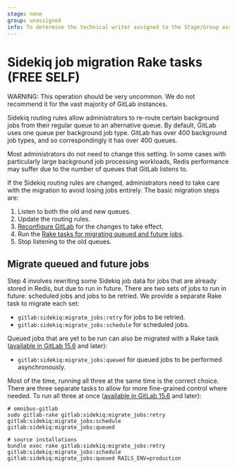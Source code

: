 ```yaml
---
stage: none
group: unassigned
info: To determine the technical writer assigned to the Stage/Group associated with this page, see https://about.gitlab.com/handbook/product/ux/technical-writing/#assignments
---
```


# Sidekiq job migration Rake tasks **(FREE SELF)**

WARNING:
This operation should be very uncommon. We do not recommend it for the vast majority of GitLab instances.

Sidekiq routing rules allow administrators to re-route certain background jobs from their regular queue to an alternative queue. By default, GitLab uses one queue per background job type. GitLab has over 400 background job types, and so correspondingly it has over 400 queues.

Most administrators do not need to change this setting. In some cases with particularly large background job processing workloads, Redis performance may suffer due to the number of queues that GitLab listens to.

If the Sidekiq routing rules are changed, administrators need to take care with the migration to avoid losing jobs entirely. The basic migration steps are:

1. Listen to both the old and new queues.
1. Update the routing rules.
1. [Reconfigure GitLab](../restart_gitlab.md#reconfigure-a-linux-package-installation) for the changes to take effect.
1. Run the [Rake tasks for migrating queued and future jobs](#migrate-queued-and-future-jobs).
1. Stop listening to the old queues.

## Migrate queued and future jobs

Step 4 involves rewriting some Sidekiq job data for jobs that are already stored in Redis, but due to run in future. There are two sets of jobs to run in future: scheduled jobs and jobs to be retried. We provide a separate Rake task to migrate each set:

- `gitlab:sidekiq:migrate_jobs:retry` for jobs to be retried.
- `gitlab:sidekiq:migrate_jobs:schedule` for scheduled jobs.

Queued jobs that are yet to be run can also be migrated with a Rake task ([available in GitLab 15.6](https://gitlab.com/gitlab-org/gitlab/-/merge_requests/101348) and later):

- `gitlab:sidekiq:migrate_jobs:queued` for queued jobs to be performed asynchronously.

Most of the time, running all three at the same time is the correct choice. There are three separate tasks to allow for more fine-grained control where needed. To run all three at once ([available in GitLab 15.6](https://gitlab.com/gitlab-org/gitlab/-/merge_requests/101348) and later):

```shell
# omnibus-gitlab
sudo gitlab-rake gitlab:sidekiq:migrate_jobs:retry gitlab:sidekiq:migrate_jobs:schedule gitlab:sidekiq:migrate_jobs:queued

# source installations
bundle exec rake gitlab:sidekiq:migrate_jobs:retry gitlab:sidekiq:migrate_jobs:schedule gitlab:sidekiq:migrate_jobs:queued RAILS_ENV=production
```
